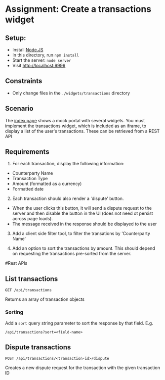 # Assignment: Create a transactions widget

## Setup:

* Install [Node.JS](http://nodejs.org/)
* In this directory, run `npm install`
* Start the server: `node server`
* Visit [http://localhost:9999](http://localhost:9999)

## Constraints

* Only change files in the `./widgets/transactions` directory

## Scenario

The [index page](http://localhost:9999) shows a mock portal with several widgets. You must implement the transactions widget, which is included as an iframe,  to display a list of the user's transactions. These can be retrieved from a REST API

## Requirements

1. For each transaction, display the following information: 
  * Counterparty Name
  * Transaction Type
  * Amount (formatted as a currency)
  * Formatted date

2. Each transaction should also render a 'dispute' button. 
  * When the user clicks this button, it will send a dispute request to the server and then disable the button in the UI (does not need ot persist across page loads). 
  * The message received in the response should be displayed to the user

3. Add a client side filter tool, to filter the transations by 'Counterparty Name'

4. Add an option to sort the transactions by amount. This should depend on requesting the transactions pre-sorted from the server.

#Rest APIs

## List transactions

`GET /api/transactions`

Returns an array of transaction objects

### Sorting

Add a `sort` query string parameter to sort the response by that field. E.g.

`/api/transactions?sort=<field-name>`

## Dispute transactions

`POST /api/transactions/<transaction-id>/dispute`

Creates a new dispute request for the transaction with the given transaction ID
